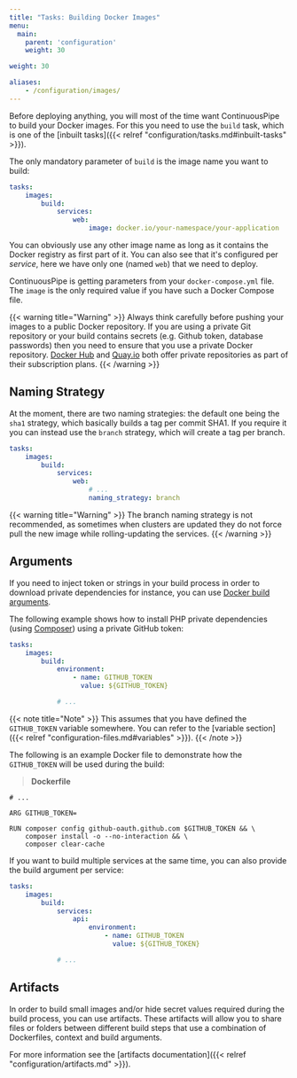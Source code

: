 ```yaml
---
title: "Tasks: Building Docker Images"
menu:
  main:
    parent: 'configuration'
    weight: 30

weight: 30

aliases:
    - /configuration/images/
---
```


Before deploying anything, you will most of the time want ContinuousPipe to build your Docker images. For this you need to use the `build` task, which is one of the [inbuilt tasks]({{< relref "configuration/tasks.md#inbuilt-tasks" >}}).

The only mandatory parameter of `build` is the image name you want to build:

``` yaml
tasks:
    images:
        build:
            services:
                web:
                    image: docker.io/your-namespace/your-application
```

You can obviously use any other image name as long as it contains the Docker registry as first part of it. You can also see that it's configured per _service_, here we have only one (named `web`) that we need to deploy.

ContinuousPipe is getting parameters from your `docker-compose.yml` file. The `image` is the only required value if you have such a Docker Compose file.

{{< warning title="Warning" >}}
Always think carefully before pushing your images to a public Docker repository. If you are using a private Git repository or your build contains secrets (e.g. Github token, database passwords) then you need to ensure that you use a private Docker repository. [Docker Hub](https://hub.docker.com/billing-plans/) and [Quay.io](https://quay.io/plans/) both offer private repositories as part of their subscription plans.
{{< /warning >}}

## Naming Strategy
At the moment, there are two naming strategies: the default one being the `sha1` strategy, which basically builds a tag per commit SHA1. If you require it you can instead use the `branch` strategy, which will create a tag per branch.

``` yaml
tasks:
    images:
        build:
            services:
                web:
                    # ...
                    naming_strategy: branch
```

{{< warning title="Warning" >}}
The branch naming strategy is not recommended, as sometimes when clusters are updated they do not force pull the new image while rolling-updating the services.
{{< /warning >}}

## Arguments

If you need to inject token or strings in your build process in order to download private dependencies for instance, you can use [Docker build arguments](https://docs.docker.com/engine/reference/builder/#/arg).

The following example shows how to install PHP private dependencies (using [Composer](http://getcomposer.org/)) using a private GitHub token:

``` yaml
tasks:
    images:
        build:
            environment:
                - name: GITHUB_TOKEN
                  value: ${GITHUB_TOKEN}

            # ...
```

{{< note title="Note" >}}
This assumes that you have defined the `GITHUB_TOKEN` variable somewhere. You can refer to the [variable section]({{< relref "configuration-files.md#variables" >}}).
{{< /note >}}

The following is an example Docker file to demonstrate how the `GITHUB_TOKEN` will be used during the build:

> **Dockerfile**
```
# ...

ARG GITHUB_TOKEN=

RUN composer config github-oauth.github.com $GITHUB_TOKEN && \
    composer install -o --no-interaction && \
    composer clear-cache
```

If you want to build multiple services at the same time, you can also provide the build argument per service:

``` yaml
tasks:
    images:
        build:
            services:
                api:
                    environment:
                        - name: GITHUB_TOKEN
                          value: ${GITHUB_TOKEN}

            # ...
```

## Artifacts

In order to build small images and/or hide secret values required during the build process, you can use artifacts. These artifacts will allow you to share files or folders between different build steps that use a combination of Dockerfiles, context and build arguments.

For more information see the [artifacts documentation]({{< relref "configuration/artifacts.md" >}}).